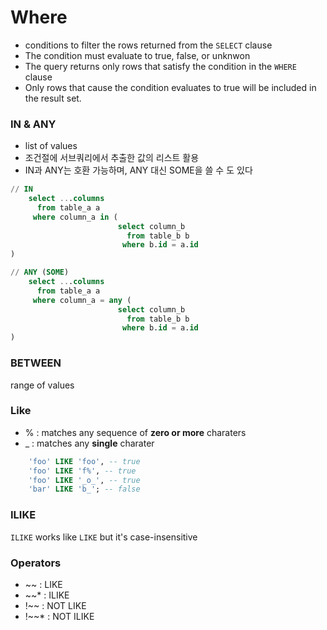 # Where
- conditions to filter the rows returned from the `SELECT` clause
- The condition must evaluate to true, false, or unknwon
- The query returns only rows that satisfy the condition in the `WHERE` clause
- Only rows that cause the condition evaluates to true will be included in the result set.


### IN & ANY
- list of values
- 조건절에 서브쿼리에서 추출한 값의 리스트 활용
- IN과 ANY는 호환 가능하며, ANY 대신 SOME을 쓸 수 도 있다

```sql
// IN
    select ...columns
      from table_a a
     where column_a in (
                        select column_b
                          from table_b b
                         where b.id = a.id
)

// ANY (SOME)
    select ...columns
      from table_a a
     where column_a = any (
                        select column_b
                          from table_b b
                         where b.id = a.id
)
```



### BETWEEN
range of values  


### Like
- % : matches any sequence of **zero or more** charaters
- _ : matches any **single** charater
```sql
    'foo' LIKE 'foo', -- true
    'foo' LIKE 'f%', -- true
    'foo' LIKE '_o_', -- true
    'bar' LIKE 'b_'; -- false
```

### ILIKE
`ILIKE` works like `LIKE` but it's case-insensitive

### Operators
- ~~ : LIKE
- ~~* : ILIKE
- !~~ : NOT LIKE
- !~~* : NOT ILIKE
